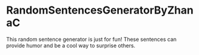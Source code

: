 # RandomSentencesGeneratorByZhanaC
This random sentence generator is just for fun! These sentences can provide humor and be a cool way to surprise others.
